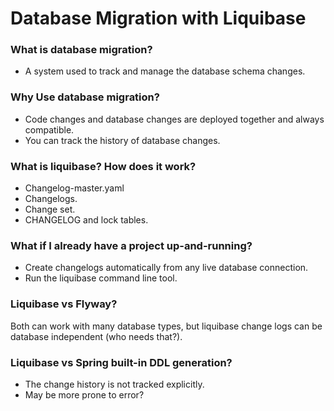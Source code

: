 # Database Migration with Liquibase
### What is database migration?
* A system used to track and manage the database schema changes.
### Why Use database migration?
* Code changes and database changes are deployed together and always compatible.
* You can track the history of database changes.
### What is liquibase? How does it work?
* Changelog-master.yaml
* Changelogs.
* Change set.
* CHANGELOG and lock tables.
### What if I already have a project up-and-running?
* Create changelogs automatically from any live database connection.
* Run the liquibase command line tool.
### Liquibase vs Flyway?
Both can work with many database types, but liquibase change logs can be database independent (who needs that?).
### Liquibase vs Spring built-in DDL generation?
- The change history is not tracked explicitly.
- May be more prone to error?